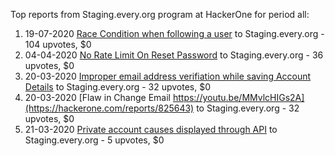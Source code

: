 Top reports from Staging.every.org program at HackerOne for period all:

1. 19-07-2020 [Race Condition when following a user](https://hackerone.com/reports/927384) to Staging.every.org - 104 upvotes, $0
2. 04-04-2020 [No Rate Limit On Reset Password](https://hackerone.com/reports/838572) to Staging.every.org - 36 upvotes, $0
3. 20-03-2020 [Improper email address verifiation while saving Account Details](https://hackerone.com/reports/825646) to Staging.every.org - 32 upvotes, $0
4. 20-03-2020 [Flaw in Change Email https://youtu.be/MMvlcHIGs2A](https://hackerone.com/reports/825643) to Staging.every.org - 32 upvotes, $0
5. 21-03-2020 [Private account causes displayed through API](https://hackerone.com/reports/826005) to Staging.every.org - 5 upvotes, $0
